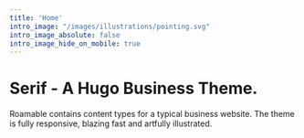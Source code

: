 ```yaml
---
title: 'Home'
intro_image: "/images/illustrations/pointing.svg"
intro_image_absolute: false
intro_image_hide_on_mobile: true
---
```


# Serif - A Hugo Business Theme.

Roamable contains content types for a typical business website. The theme is fully responsive, blazing fast and artfully illustrated.
